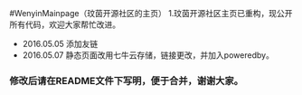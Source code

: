 #WenyinMainpage（玟茵开源社区的主页）
1.玟茵开源社区主页已重构，现公开所有代码，欢迎大家帮忙改进。

- 2016.05.05 添加友链
- 2016.05.07 静态页面改用七牛云存储，链接更改，并加入poweredby。


### 修改后请在README文件下写明，便于合并，谢谢大家。
